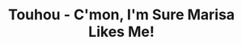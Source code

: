 --- 
title: "Touhou - C'mon, I'm Sure Marisa Likes Me!"
publishdate: "2019-3-5T16:48:46+02:00"
src: "https://365manga.net/manga/touhou-c-mon-i-m-sure-marisa-likes-me"
image: "https://data.365manga.net/images/thumbnails/30359-touhou-c-mon-i-m-sure-marisa-likes-me.jpg"
description: " Alice knows what she wants, and is locked right on target."
---